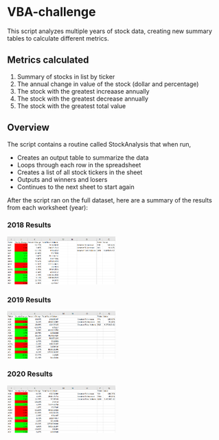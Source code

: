 # VBA-challenge 
This script analyzes multiple years of stock data, creating new summary tables to calculate different metrics.

## Metrics calculated
1. Summary of stocks in list by ticker
2. The annual change in value of the stock (dollar and percentage)
3. The stock with the greatest increaase annually
4. The stock with the greatest decrease annually
5. The stock with the greatest total value

## Overview
The script contains a routine called StockAnalysis that when run,
- Creates an output table to summarize the data
- Loops through each row in the spreadsheet
- Creates a list of all stock tickers in the sheet
- Outputs and winners and losers
- Continues to the next sheet to start again


After the script ran on the full dataset, here are a summary of the results from each worksheet (year):

### 2018 Results

<img src="https://github.com/kmcmurphy/VBA-challenge/blob/main/2018_results.png" width = "50%" alt="2018 Results" />

### 2019 Results

<img src="https://github.com/kmcmurphy/VBA-challenge/blob/main/2019_results.png" width = "50%" alt="2018 Results" />

### 2020 Results

<img src="https://github.com/kmcmurphy/VBA-challenge/blob/main/2020_results.png" width = "50%" alt="2018 Results" />
